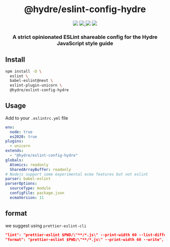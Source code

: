 <h1 align=center>@hydre/eslint-config-hydre</h1>
<p align=center>
  <img src="https://img.shields.io/github/license/hydreio/eslint-config-hydre.svg?style=for-the-badge" />
  <a href="https://www.npmjs.com/package/@hydre/eslint-config-hydre">
    <img src="https://img.shields.io/npm/v/@hydre/eslint-config-hydre.svg?logo=npm&style=for-the-badge" />
  </a>
  <img src="https://img.shields.io/npm/dw/@hydre/eslint-config-hydre?logo=npm&style=for-the-badge" />
  <img src="https://img.shields.io/github/workflow/status/hydreio/eslint-config-hydre/CI?logo=Github&style=for-the-badge" />
</p>

<h3 align=center>A strict opinionated ESLint shareable config for the Hydre JavaScript style guide</h3>

## Install

```sh
npm install -D \
  eslint \
  babel-eslint@next \
  eslint-plugin-unicorn \
  @hydre/eslint-config-hydre
```

## Usage

Add to your `.eslintrc.yml` file

```yml
env:
  node: true
  es2020: true
plugins:
  - unicorn
extends:
  - "@hydre/eslint-config-hydre"
globals:
  Atomics: readonly
  SharedArrayBuffer: readonly
# Nodejs support some experimental ecma features but not eslint
parser: babel-eslint
parserOptions:
  sourceType: module
  configFile: package.json
  ecmaVersion: 11
```

## format

we suggest using `prettier-eslint-cli`

```json
"lint": "prettier-eslint $PWD/\"**/*.js\" --print-width 60 --list-different && eslint --color .",
"format": "prettier-eslint $PWD/\"**/*.js\" --print-width 60 --write",
```
